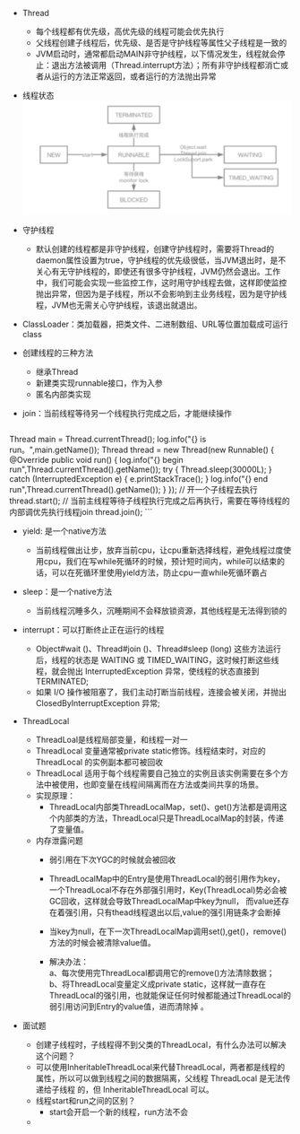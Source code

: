 - Thread
    - 每个线程都有优先级，高优先级的线程可能会优先执行
    - 父线程创建子线程后，优先级、是否是守护线程等属性父子线程是一致的
    - JVM启动时，通常都启动MAIN非守护线程，以下情况发生，线程就会停止：退出方法被调用（Thread.interrupt方法）；所有非守护线程都消亡或者从运行的方法正常返回，或者运行的方法抛出异常
    
- 线程状态
    ![](/assets/iShot2020-09-17下午03.47.05.png)

- 守护线程
    - 默认创建的线程都是非守护线程，创建守护线程时，需要将Thread的daemon属性设置为true，守护线程的优先级很低，当JVM退出时，是不关心有无守护线程的，即使还有很多守护线程，JVM仍然会退出。工作中，我们可能会实现一些监控工作，这时用守护线程去做，这样即使监控抛出异常，但因为是子线程，所以不会影响到主业务线程，因为是守护线程，JVM也无需关心守护线程，该退出就退出。

- ClassLoader：类加载器，把类文件、二进制数组、URL等位置加载成可运行class

- 创建线程的三种方法
    - 继承Thread
    - 新建类实现runnable接口，作为入参
    - 匿名内部类实现
    
- join：当前线程等待另一个线程执行完成之后，才能继续操作
    ```java
Thread main = Thread.currentThread(); log.info("{} is run。",main.getName());
Thread thread = new Thread(new Runnable() {
    @Override
    public void run() {
        log.info("{} begin run",Thread.currentThread().getName()); 
    try {
        Thread.sleep(30000L);
    } catch (InterruptedException e) {
        e.printStackTrace(); }
        log.info("{} end run",Thread.currentThread().getName()); }
    });
// 开一个子线程去执行
thread.start();
// 当前主线程等待子线程执行完成之后再执行，需要在等待线程的内部调优先执行线程join
thread.join();
    ```
    
- yield: 是一个native方法
    - 当前线程做出让步，放弃当前cpu，让cpu重新选择线程，避免线程过度使用cpu，我们在写while死循环的时候，预计短时间内，while可以结束的话，可以在死循环里使用yield方法，防止cpu一直while死循环霸占
    
- sleep：是一个native方法
    - 当前线程沉睡多久，沉睡期间不会释放锁资源，其他线程是无法得到锁的

- interrupt：可以打断终止正在运行的线程
    - Object#wait ()、Thread#join ()、Thread#sleep (long) 这些方法运行后，线程的状态是 WAITING 或 TIMED_WAITING，这时候打断这些线程，就会抛出 InterruptedException 异常，使线程的状态直接到 TERMINATED;
    - 如果 I/O 操作被阻塞了，我们主动打断当前线程，连接会被关闭，并抛出 ClosedByInterruptException 异常;
    
    
- ThreadLocal
    - ThreadLoal是线程局部变量，和线程一对一
    - ThreadLocal 变量通常被private static修饰。线程结束时，对应的ThreadLocal 的实例副本都可被回收
    - ThreadLocal 适用于每个线程需要自己独立的实例且该实例需要在多个方法中被使用，也即变量在线程间隔离而在方法或类间共享的场景。
    - 实现原理：
        - ThreadLocal内部类ThreadLocalMap，set()、get()方法都是调用这个内部类的方法，ThreadLocal只是ThreadLocalMap的封装，传递了变量值。
    - 内存泄露问题
        - 弱引用在下次YGC的时候就会被回收
        - ThreadLocalMap中的Entry是使用ThreadLocal的弱引用作为key，一个ThreadLocal不存在外部强引用时，Key(ThreadLocal)势必会被GC回收，这样就会导致ThreadLocalMap中key为null， 而value还存在着强引用，只有thead线程退出以后,value的强引用链条才会断掉
        - 当key为null，在下一次ThreadLocalMap调用set(),get()，remove()方法的时候会被清除value值。
        
        - 解决办法：<br> a、每次使用完ThreadLocal都调用它的remove()方法清除数据；<br>b、将ThreadLocal变量定义成private static，这样就一直存在ThreadLocal的强引用，也就能保证任何时候都能通过ThreadLocal的弱引用访问到Entry的value值，进而清除掉 。
    
        
- 面试题
    - 创建子线程时，子线程得不到父类的ThreadLocal，有什么办法可以解决这个问题？
     - 可以使用InheritableThreadLocal来代替ThreadLocal，两者都是线程的属性，所以可以做到线程之间的数据隔离，父线程 ThreadLocal 是无法传递给子线程 的，但 InheritableThreadLocal 可以。
    - 线程start和run之间的区别？
        - start会开启一个新的线程，run方法不会
    - 
     

